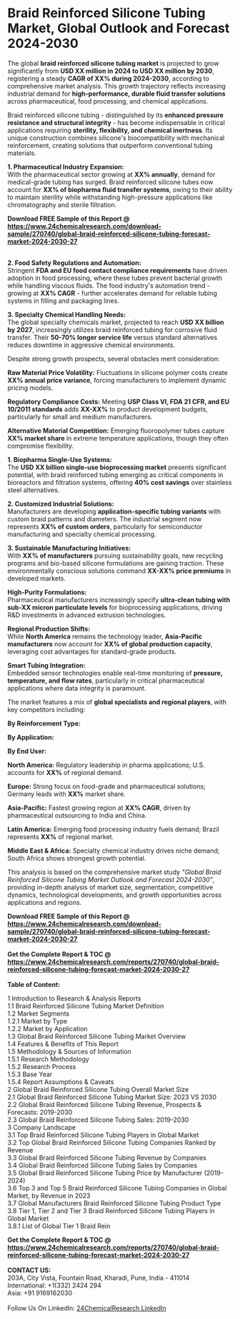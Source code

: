 <h1>Braid Reinforced Silicone Tubing Market, Global Outlook and Forecast 2024-2030</h1><p>The global <strong>braid reinforced silicone tubing market</strong> is projected to grow significantly from <strong>USD XX million in 2024 to USD XX million by 2030</strong>, registering a steady <strong>CAGR of XX% during 2024-2030</strong>, according to comprehensive market analysis. This growth trajectory reflects increasing industrial demand for <strong>high-performance, durable fluid transfer solutions</strong> across pharmaceutical, food processing, and chemical applications.</p><p>Braid reinforced silicone tubing - distinguished by its <strong>enhanced pressure resistance and structural integrity</strong> - has become indispensable in critical applications requiring <strong>sterility, flexibility, and chemical inertness</strong>. Its unique construction combines silicone's biocompatibility with mechanical reinforcement, creating solutions that outperform conventional tubing materials.</p><p><strong>1. Pharmaceutical Industry Expansion:</strong><br>
With the pharmaceutical sector growing at <strong>XX% annually</strong>, demand for medical-grade tubing has surged. Braid reinforced silicone tubes now account for <strong>XX% of biopharma fluid transfer systems</strong>, owing to their ability to maintain sterility while withstanding high-pressure applications like chromatography and sterile filtration.</p><div><b>Download FREE Sample of this Report @ 
            <a href="https://www.24chemicalresearch.com/download-sample/270740/global-braid-reinforced-silicone-tubing-forecast-market-2024-2030-27">
            https://www.24chemicalresearch.com/download-sample/270740/global-braid-reinforced-silicone-tubing-forecast-market-2024-2030-27</a></b></div><br><p><strong>2. Food Safety Regulations and Automation:</strong><br>
Stringent <strong>FDA and EU food contact compliance requirements</strong> have driven adoption in food processing, where these tubes prevent bacterial growth while handling viscous fluids. The food industry's automation trend - growing at <strong>XX% CAGR</strong> - further accelerates demand for reliable tubing systems in filling and packaging lines.</p><p><strong>3. Specialty Chemical Handling Needs:</strong><br>
The global specialty chemicals market, projected to reach <strong>USD XX billion by 2027</strong>, increasingly utilizes braid reinforced tubing for corrosive fluid transfer. Their <strong>50-70% longer service life</strong> versus standard alternatives reduces downtime in aggressive chemical environments.</p><p>Despite strong growth prospects, several obstacles merit consideration:</p><p><strong>Raw Material Price Volatility:</strong> Fluctuations in silicone polymer costs create <strong>XX% annual price variance</strong>, forcing manufacturers to implement dynamic pricing models.</p><p><strong>Regulatory Compliance Costs:</strong> Meeting <strong>USP Class VI, FDA 21 CFR, and EU 10/2011 standards</strong> adds <strong>XX-XX%</strong> to product development budgets, particularly for small and medium manufacturers.</p><p><strong>Alternative Material Competition:</strong> Emerging fluoropolymer tubes capture <strong>XX% market share</strong> in extreme temperature applications, though they often compromise flexibility.</p><p><strong>1. Biopharma Single-Use Systems:</strong><br>
The <strong>USD XX billion single-use bioprocessing market</strong> presents significant potential, with braid reinforced tubing emerging as critical components in bioreactors and filtration systems, offering <strong>40% cost savings</strong> over stainless steel alternatives.</p><p><strong>2. Customized Industrial Solutions:</strong><br>
Manufacturers are developing <strong>application-specific tubing variants</strong> with custom braid patterns and diameters. The industrial segment now represents <strong>XX% of custom orders</strong>, particularly for semiconductor manufacturing and specialty chemical processing.</p><p><strong>3. Sustainable Manufacturing Initiatives:</strong><br>
With <strong>XX% of manufacturers</strong> pursuing sustainability goals, new recycling programs and bio-based silicone formulations are gaining traction. These environmentally conscious solutions command <strong>XX-XX% price premiums</strong> in developed markets.</p><p><strong>High-Purity Formulations:</strong><br>
	Pharmaceutical manufacturers increasingly specify <strong>ultra-clean tubing with sub-XX micron particulate levels</strong> for bioprocessing applications, driving R&amp;D investments in advanced extrusion technologies.</p><p><strong>Regional Production Shifts:</strong><br>
	While <strong>North America</strong> remains the technology leader, <strong>Asia-Pacific manufacturers</strong> now account for <strong>XX% of global production capacity</strong>, leveraging cost advantages for standard-grade products.</p><p><strong>Smart Tubing Integration:</strong><br>
	Embedded sensor technologies enable real-time monitoring of <strong>pressure, temperature, and flow rates</strong>, particularly in critical pharmaceutical applications where data integrity is paramount.</p><p>The market features a mix of <strong>global specialists and regional players</strong>, with key competitors including:</p><p><strong>By Reinforcement Type:</strong></p><p><strong>By Application:</strong></p><p><strong>By End User:</strong></p><p><strong>North America:</strong> Regulatory leadership in pharma applications; U.S. accounts for <strong>XX%</strong> of regional demand.</p><p><strong>Europe:</strong> Strong focus on food-grade and pharmaceutical solutions; Germany leads with <strong>XX%</strong> market share.</p><p><strong>Asia-Pacific:</strong> Fastest growing region at <strong>XX% CAGR</strong>, driven by pharmaceutical outsourcing to India and China.</p><p><strong>Latin America:</strong> Emerging food processing industry fuels demand; Brazil represents <strong>XX%</strong> of regional market.</p><p><strong>Middle East &amp; Africa:</strong> Specialty chemical industry drives niche demand; South Africa shows strongest growth potential.</p><p>This analysis is based on the comprehensive market study <em>"Global Braid Reinforced Silicone Tubing Market Outlook and Forecast 2024-2030"</em>, providing in-depth analysis of market size, segmentation, competitive dynamics, technological developments, and growth opportunities across applications and regions.</p><div><b>Download FREE Sample of this Report @ 
            <a href="https://www.24chemicalresearch.com/download-sample/270740/global-braid-reinforced-silicone-tubing-forecast-market-2024-2030-27">
            https://www.24chemicalresearch.com/download-sample/270740/global-braid-reinforced-silicone-tubing-forecast-market-2024-2030-27</a></b></div><br><div><b>Get the Complete Report & TOC @ 
            <a href="https://www.24chemicalresearch.com/reports/270740/global-braid-reinforced-silicone-tubing-forecast-market-2024-2030-27">
            https://www.24chemicalresearch.com/reports/270740/global-braid-reinforced-silicone-tubing-forecast-market-2024-2030-27</a></b></div><br>
            <b>Table of Content:</b><p>1 Introduction to Research & Analysis Reports<br />
    1.1 Braid Reinforced Silicone Tubing Market Definition<br />
    1.2 Market Segments<br />
        1.2.1 Market by Type<br />
        1.2.2 Market by Application<br />
    1.3 Global Braid Reinforced Silicone Tubing Market Overview<br />
    1.4 Features & Benefits of This Report<br />
    1.5 Methodology & Sources of Information<br />
        1.5.1 Research Methodology<br />
        1.5.2 Research Process<br />
        1.5.3 Base Year<br />
        1.5.4 Report Assumptions & Caveats<br />
2 Global Braid Reinforced Silicone Tubing Overall Market Size<br />
    2.1 Global Braid Reinforced Silicone Tubing Market Size: 2023 VS 2030<br />
    2.2 Global Braid Reinforced Silicone Tubing Revenue, Prospects & Forecasts: 2019-2030<br />
    2.3 Global Braid Reinforced Silicone Tubing Sales: 2019-2030<br />
3 Company Landscape<br />
    3.1 Top Braid Reinforced Silicone Tubing Players in Global Market<br />
    3.2 Top Global Braid Reinforced Silicone Tubing Companies Ranked by Revenue<br />
    3.3 Global Braid Reinforced Silicone Tubing Revenue by Companies<br />
    3.4 Global Braid Reinforced Silicone Tubing Sales by Companies<br />
    3.5 Global Braid Reinforced Silicone Tubing Price by Manufacturer (2019-2024)<br />
    3.6 Top 3 and Top 5 Braid Reinforced Silicone Tubing Companies in Global Market, by Revenue in 2023<br />
    3.7 Global Manufacturers Braid Reinforced Silicone Tubing Product Type<br />
    3.8 Tier 1, Tier 2 and Tier 3 Braid Reinforced Silicone Tubing Players in Global Market<br />
        3.8.1 List of Global Tier 1 Braid Rein</p><div><b>Get the Complete Report & TOC @ 
            <a href="https://www.24chemicalresearch.com/reports/270740/global-braid-reinforced-silicone-tubing-forecast-market-2024-2030-27">
            https://www.24chemicalresearch.com/reports/270740/global-braid-reinforced-silicone-tubing-forecast-market-2024-2030-27</a></b></div><br><b>CONTACT US:</b><br>
            203A, City Vista, Fountain Road, Kharadi, Pune, India - 411014<br>
            International: +1(332) 2424 294<br>
            Asia: +91 9169162030 <br><br>
            Follow Us On LinkedIn: <a href="https://www.linkedin.com/company/24chemicalresearch/">24ChemicalResearch LinkedIn</a>